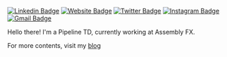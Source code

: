 <!--
**rnakanishi/rnakanishi** is a ✨ _special_ ✨ repository because its `README.md` (this file) appears on your GitHub profile.

Here are some ideas to get you started:

- 🔭 I’m currently working on ...
- 🌱 I’m currently learning ...
- 👯 I’m looking to collaborate on ...
- 🤔 I’m looking for help with ...
- 💬 Ask me about ...
- 📫 How to reach me: ...
- 😄 Pronouns: ...
- ⚡ Fun fact: ...
-->

[![Linkedin Badge](https://img.shields.io/badge/-rnakanishi-blue?style=flat&logo=Linkedin&logoColor=white&link=https://www.linkedin.com/in/rnakanishi/)](https://www.linkedin.com/in/rnakanishi/)
[![Website Badge](https://img.shields.io/badge/-rnakanishi-47CCCC?style=flat&logo=Google-Chrome&logoColor=white&link=https://rnakanishi.dev)](https://rnakanishi.github.io)
[![Twitter Badge](https://img.shields.io/badge/-@rnakamon-1ca0f1?style=flat&labelColor=1ca0f1&logo=twitter&logoColor=white&link=https://twitter.com/rnakamon)](https://twitter.com/rnakamon)
[![Instagram Badge](https://img.shields.io/badge/-@rnakamon-purple?style=flat&logo=instagram&logoColor=white&link=https://instagram.com/rnakamon/)](https://instagram.com/rnakamon)
[![Gmail Badge](https://img.shields.io/badge/-rafael.umino.nakanishi-c14438?style=flat&logo=Gmail&logoColor=white&link=mailto:rafael.umino.nakanishi@gmail.com)](mailto:rafael.umino.nakanishi@gmail.com)

Hello there! I'm a Pipeline TD, currently working at Assembly FX.

For more contents, visit my [blog](rnakanishi.github,io)
